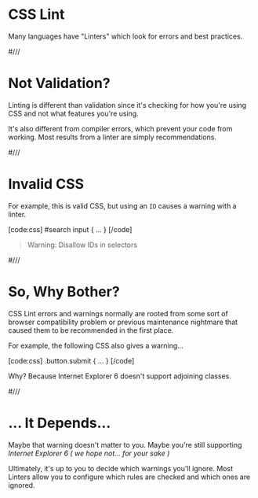 # CSS Lint

Many languages have "Linters" which look for errors and best practices.



#///

# Not Validation?

Linting is different than validation since it's checking for how you're using CSS and not what features you're using.

It's also different from compiler errors, which prevent your code from working. Most results from a linter are simply recommendations.



#///

# Invalid CSS

For example, this is valid CSS, but using an `ID` causes a warning with a linter.

[code:css]
#search input { ... }
[/code]


> Warning: Disallow IDs in selectors


#///

# So, Why Bother?

CSS Lint errors and warnings normally are rooted from some sort of browser compatibility problem or previous maintenance nightmare that caused them to be recommended in the first place.

For example, the following CSS also gives a warning...

[code:css]
.button.submit { ... }
[/code]


Why? Because Internet Explorer 6 doesn't support adjoining classes.


#///

# ... It Depends...

Maybe that warning doesn't matter to you. Maybe you're still supporting *Internet Explorer 6* _( we hope not... for your sake )_

Ultimately, it's up to you to decide which warnings you'll ignore. Most Linters allow you to configure which rules are checked and which ones are ignored.

